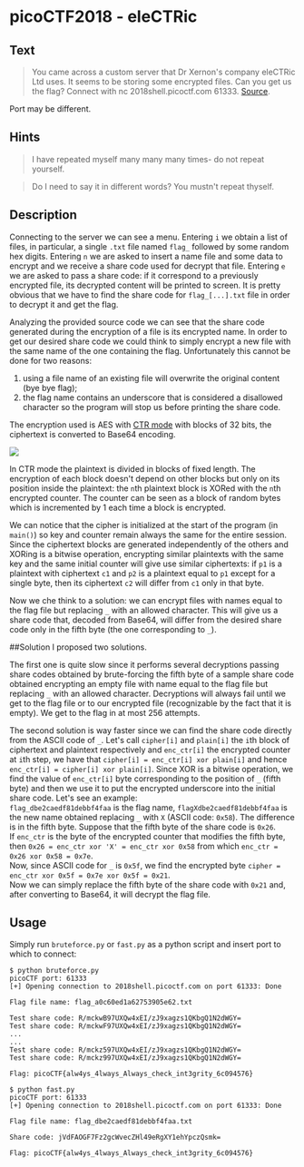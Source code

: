 # picoCTF2018 - eleCTRic
## Text
> You came across a custom server that Dr Xernon's company eleCTRic Ltd uses. It seems to be storing some encrypted files. Can you get us the flag? Connect with nc 2018shell.picoctf.com 61333. [Source](https://github.com/PrinceOfBorgo/picoCTF2018-eleCTRic/blob/master/eleCTRic.py).

Port may be different.

## Hints
> I have repeated myself many many many times- do not repeat yourself.

> Do I need to say it in different words? You mustn't repeat thyself.

## Description
Connecting to the server we can see a menu. Entering `i` we obtain a list of files, in particular, a single `.txt` file named `flag_` followed by some random hex digits. Entering `n` we are asked to insert a name file and some data to encrypt and we receive a share code used for decrypt that file. Entering `e` we are asked to pass a share code: if it correspond to a previously encrypted file, its decrypted content will be printed to screen. It is pretty obvious that we have to find the share code for `flag_[...].txt` file in order to decrypt it and get the flag.

Analyzing the provided source code we can see that the share code generated during the encryption of a file is its encrypted name. In order to get our desired share code we could think to simply encrypt a new file with the same name of the one containing the flag. Unfortunately this cannot be done for two reasons:
1. using a file name of an existing file will overwrite the original content (bye bye flag);
2. the flag name contains an underscore that is considered a disallowed character so the program will stop us before printing the share code.

The encryption used is AES with [CTR mode](https://en.wikipedia.org/wiki/Block_cipher_mode_of_operation#Counter_(CTR)) with blocks of 32 bits, the ciphertext is converted to Base64 encoding.

![](https://upload.wikimedia.org/wikipedia/commons/3/3f/Ctr_encryption.png)

In CTR mode the plaintext is divided in blocks of fixed length. The encryption of each block doesn't depend on other blocks but only on its position inside the plaintext: the `n`th plaintext block is XORed with the `n`th encrypted counter. The counter can be seen as a block of random bytes which is incremented by 1 each time a block is encrypted.

We can notice that the cipher is initialized at the start of the program (in `main()`) so key and counter remain always the same for the entire session.
Since the ciphertext blocks are generated independently of the others and XORing is a bitwise operation, encrypting similar plaintexts with the same key and the same initial counter will give use similar ciphertexts: if `p1` is a plaintext with ciphertext `c1` and `p2` is a plaintext equal to `p1` except for a single byte, then its ciphertext `c2` will differ from `c1` only in that byte.

Now we che think to a solution: we can encrypt files with names equal to the flag file but replacing `_` with an allowed character. This will give us a share code that, decoded from Base64, will differ from the desired share code only in the fifth byte (the one corresponding to `_`).

##Solution
I proposed two solutions.

The first one is quite slow since it performs several decryptions passing share codes obtained by brute-forcing the fifth byte of a sample share code obtained encrypting an empty file with name equal to the flag file but replacing `_` with an allowed character. Decryptions will always fail until we get to the flag file or to our encrypted file (recognizable by the fact that it is empty). We get to the flag in at most 256 attempts.

The second solution is way faster since we can find the share code directly from the ASCII code of `_`.
Let's call `cipher[i]` and `plain[i]` the `i`th block of ciphertext and plaintext respectively and `enc_ctr[i]` the encrypted counter at `i`th step, we have that `cipher[i] = enc_ctr[i] xor plain[i]` and hence `enc_ctr[i] = cipher[i] xor plain[i]`. Since XOR is a bitwise operation, we find the value of `enc_ctr[i]` byte corresponding to the position of `_` (fifth byte) and then we use it to put the encrypted underscore into the initial share code. Let's see an example:  
`flag_dbe2caedf81debbf4faa` is the flag name, `flagXdbe2caedf81debbf4faa` is the new name obtained replacing `_` with `X` (ASCII code: `0x58`). The difference is in the fifth byte. Suppose that the fifth byte of the share code is `0x26`.  
If `enc_ctr` is the byte of the encrypted counter that modifies the fifth byte, then `0x26 = enc_ctr xor 'X' = enc_ctr xor 0x58` from which `enc_ctr = 0x26 xor 0x58 = 0x7e`.  
Now, since ASCII code for `_` is `0x5f`, we find the encrypted byte `cipher = enc_ctr xor 0x5f = 0x7e xor 0x5f = 0x21`.  
Now we can simply replace the fifth byte of the share code with `0x21` and, after converting to Base64, it will decrypt the flag file.

## Usage
Simply run `bruteforce.py` or `fast.py` as a python script and insert port to which to connect:
```
$ python bruteforce.py
picoCTF port: 61333
[+] Opening connection to 2018shell.picoctf.com on port 61333: Done

Flag file name: flag_a0c60ed1a62753905e62.txt

Test share code: R/mckwB97UXQw4xEI/zJ9xagzs1QKbgQ1N2dWGY=
Test share code: R/mckwF97UXQw4xEI/zJ9xagzs1QKbgQ1N2dWGY=
...
...
Test share code: R/mckz597UXQw4xEI/zJ9xagzs1QKbgQ1N2dWGY=
Test share code: R/mckz997UXQw4xEI/zJ9xagzs1QKbgQ1N2dWGY=

Flag: picoCTF{alw4ys_4lways_Always_check_int3grity_6c094576}
```

```
$ python fast.py
picoCTF port: 61333
[+] Opening connection to 2018shell.picoctf.com on port 61333: Done

Flag file name: flag_dbe2caedf81debbf4faa.txt

Share code: jVdFAOGF7Fz2gcWvecZHl49eRgXY1ehYpczQsmk=

Flag: picoCTF{alw4ys_4lways_Always_check_int3grity_6c094576}          
```
